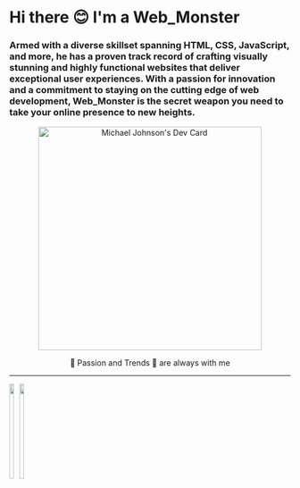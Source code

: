 # Hi there 😊  I'm a Web_Monster
<h3>Armed with a diverse skillset spanning HTML, CSS, JavaScript, and more, he has a proven track record of crafting visually stunning and highly functional websites that deliver exceptional user experiences. With a passion for innovation and a commitment to staying on the cutting edge of web development, Web_Monster is the secret weapon you need to take your online presence to new heights.</h3>
<p align="center"><a href="https://app.daily.dev/elitemonster"><img src="https://api.daily.dev/devcards/53cf3cdef93d463882cf74f69a751542.png?r=gzl" width="400" alt="Michael Johnson's Dev Card"/></a></p>

<p align="center">
 🚀 Passion and Trends 🚀 are always with me <br>
</p>

<hr>

<div style="display: inline-flex;">
    <img style="display: inline-flex;" width="45%" height="170" src="https://github-readme-stats-sigma-five.vercel.app/api/top-langs/?username=web1monster&layout=compact&langs_count=16&theme=dracula"/>
    <img style="display: inline-flex;" width="45%" height="170" src="https://github-readme-stats-sigma-five.vercel.app/api?username=web1monster&show_icons=true&theme=dracula&include_all_commits=true&count_private=true&hide=issues"/>
</div>

  

